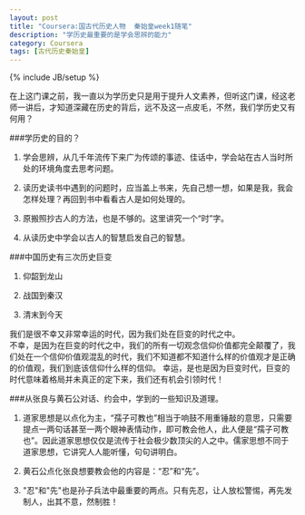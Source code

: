 ```yaml
---
layout: post
title: "Coursera:国古代历史人物  秦始皇week1随笔"
description: "学历史最重要的是学会思辨的能力"
category: Coursera
tags: [古代历史秦始皇]
---
```

{% include JB/setup %}

在上这门课之前，我一直以为学历史只是用于提升人文素养，但听这门课，经这老师一讲后，才知道深藏在历史的背后，远不及这一点皮毛，不然，我们学历史又有何用？

###学历史的目的？
1. 学会思辨，从几千年流传下来广为传颂的事迹、佳话中，学会站在古人当时所处的环境角度去思考问题。

2. 读历史读书中遇到的问题时，应当盖上书来，先自己想一想，如果是我，我会怎样处理？再回到书中看看古人是如何处理的。

3. 原搬照抄古人的方法，也是不够的。这里讲究一个“时”字。

4. 从读历史中学会以古人的智慧启发自己的智慧。

###中国历史有三次历史巨变
1. 仰韶到龙山

2. 战国到秦汉

3. 清末到今天

我们是很不幸又非常幸运的时代，因为我们处在巨变的时代之中。    
不幸，是因为在巨变的时代之中，我们的所有一切观念信仰价值都完全颠覆了，我们处在一个信仰价值观混乱的时代，我们不知道都不知道什么样的价值观才是正确的价值观，我们到底该信仰什么样的信仰。
幸运，是也是因为巨变时代，巨变的时代意味着格局并未真正的定下来，我们还有机会引领时代！

###从张良与黄石公对话、约会中，学到的一些知识及道理。
1. 道家思想是以点化为主，“孺子可教也”相当于响鼓不用重锤敲的意思，只需要提点一两句话甚至一两个眼神表情动作，即可教会他人，此人便是“孺子可教也”。因此道家思想仅仅是流传于社会极少数顶尖的人之中。儒家思想不同于道家思想，它讲究人人能听懂，句句讲明白。

2. 黄石公点化张良想要教会他的内容是：“忍”和“先”。

3. "忍"和"先"也是孙子兵法中最重要的两点。只有先忍，让人放松警惕，再先发制人，出其不意，然制胜！
